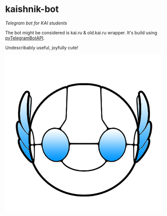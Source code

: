 # kaishnik-bot
_Telegram bot for KAI students_

The bot might be considered is kai.ru & old.kai.ru wrapper. It's build using [pyTelegramBotAPI](https://github.com/eternnoir/pyTelegramBotAPI). 

Undescribably useful, joyfully cute!

![logo](https://github.com/AiratK/kaishnik-bot/blob/master/design/logo.png)

